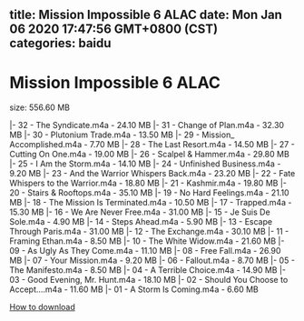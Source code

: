
title: Mission Impossible 6 ALAC
date: Mon Jan 06 2020 17:47:56 GMT+0800 (CST)    
categories: baidu
---

# Mission Impossible 6 ALAC
size: 556.60 MB
 
 
|- 32 - The Syndicate.m4a - 24.10 MB
|- 31 - Change of Plan.m4a - 32.30 MB
|- 30 - Plutonium Trade.m4a - 13.50 MB
|- 29 - Mission_ Accomplished.m4a - 7.70 MB
|- 28 - The Last Resort.m4a - 14.50 MB
|- 27 - Cutting On One.m4a - 19.00 MB
|- 26 - Scalpel & Hammer.m4a - 29.80 MB
|- 25 - I Am the Storm.m4a - 14.10 MB
|- 24 - Unfinished Business.m4a - 9.20 MB
|- 23 - And the Warrior Whispers Back.m4a - 23.20 MB
|- 22 - Fate Whispers to the Warrior.m4a - 18.80 MB
|- 21 - Kashmir.m4a - 19.80 MB
|- 20 - Stairs & Rooftops.m4a - 35.10 MB
|- 19 - No Hard Feelings.m4a - 21.10 MB
|- 18 - The Mission Is Terminated.m4a - 10.50 MB
|- 17 - Trapped.m4a - 15.30 MB
|- 16 - We Are Never Free.m4a - 31.00 MB
|- 15 - Je Suis De Sole.m4a - 4.90 MB
|- 14 - Steps Ahead.m4a - 5.90 MB
|- 13 - Escape Through Paris.m4a - 31.00 MB
|- 12 - The Exchange.m4a - 30.10 MB
|- 11 - Framing Ethan.m4a - 8.50 MB
|- 10 - The White Widow.m4a - 21.60 MB
|- 09 - As Ugly As They Come.m4a - 11.10 MB
|- 08 - Free Fall.m4a - 26.90 MB
|- 07 - Your Mission.m4a - 9.20 MB
|- 06 - Fallout.m4a - 8.70 MB
|- 05 - The Manifesto.m4a - 8.50 MB
|- 04 - A Terrible Choice.m4a - 14.90 MB
|- 03 - Good Evening, Mr. Hunt.m4a - 18.10 MB
|- 02 - Should You Choose to Accept....m4a - 11.60 MB
|- 01 - A Storm Is Coming.m4a - 6.60 MB

[How to download](https://bpcam.bemobtrk.com/go/2ceec3aa-1ca2-46d6-b9ff-aaa5c184517c?jno=617)